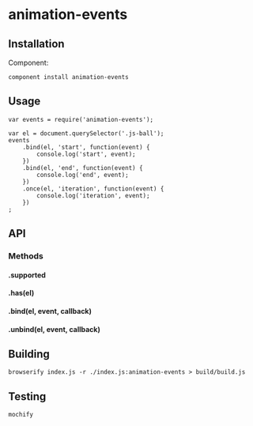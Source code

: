 # animation-events

## Installation

Component:

    component install animation-events

## Usage

    var events = require('animation-events');
  
    var el = document.querySelector('.js-ball');
    events
        .bind(el, 'start', function(event) {
            console.log('start', event);
        })
        .bind(el, 'end', function(event) {
            console.log('end', event);
        })
        .once(el, 'iteration', function(event) {
            console.log('iteration', event);
        })
    ;

## API

### Methods

#### .supported

#### .has(el)

#### .bind(el, event, callback)

#### .unbind(el, event, callback)

## Building

    browserify index.js -r ./index.js:animation-events > build/build.js

## Testing

    mochify
